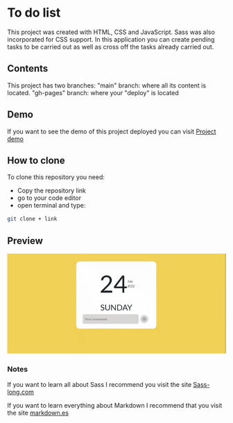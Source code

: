 # To do list
This project was created with HTML, CSS and JavaScript. Sass was also incorporated for CSS support.
In this application you can create pending tasks to be carried out as well as cross off the tasks already carried out.

## Contents
This project has two branches:
"main" branch: where all its content is located.
"gh-pages" branch: where your "deploy" is located

## Demo
If you want to see the demo of this project deployed you can visit [Project demo](https://joseottonello.github.io/app-todolist//)

## How to clone
To clone this repository you need:
* Copy the repository link
* go to your code editor
* open terminal and type:
```bash
git clone + link
```

## Preview
![](./assets/gif.gif)

### Notes
If you want to learn all about Sass I recommend you visit the site [Sass-long.com](https://sass-lang.com//)

If you want to learn everything about Markdown I recommend that you visit the site [markdown.es](https://markdown.es/sintaxis-markdown/)